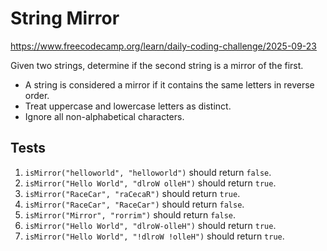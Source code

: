 # String Mirror

https://www.freecodecamp.org/learn/daily-coding-challenge/2025-09-23

Given two strings, determine if the second string is a mirror of the first.

- A string is considered a mirror if it contains the same letters in reverse order.
- Treat uppercase and lowercase letters as distinct.
- Ignore all non-alphabetical characters.

## Tests

1. `isMirror("helloworld", "helloworld")` should return `false`.
1. `isMirror("Hello World", "dlroW olleH")` should return `true`.
1. `isMirror("RaceCar", "raCecaR")` should return `true`.
1. `isMirror("RaceCar", "RaceCar")` should return `false`.
1. `isMirror("Mirror", "rorrim")` should return `false`.
1. `isMirror("Hello World", "dlroW-olleH")` should return `true`.
1. `isMirror("Hello World", "!dlroW !olleH")` should return `true`.
